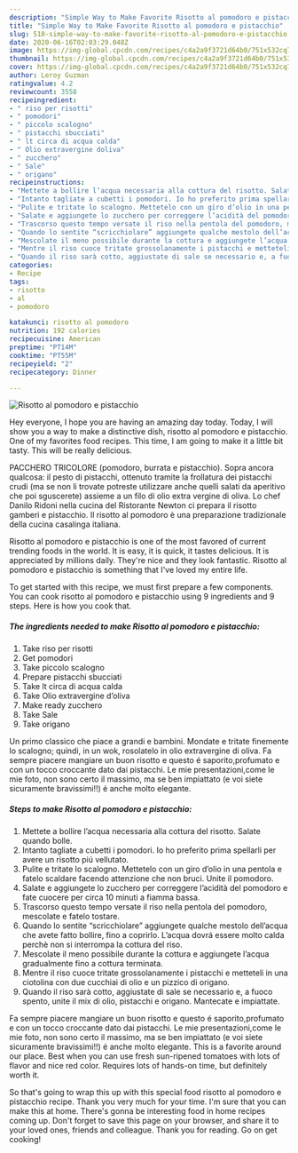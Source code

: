 ```yaml
---
description: "Simple Way to Make Favorite Risotto al pomodoro e pistacchio"
title: "Simple Way to Make Favorite Risotto al pomodoro e pistacchio"
slug: 510-simple-way-to-make-favorite-risotto-al-pomodoro-e-pistacchio
date: 2020-06-16T02:03:29.048Z
image: https://img-global.cpcdn.com/recipes/c4a2a9f3721d64b0/751x532cq70/risotto-al-pomodoro-e-pistacchio-recipe-main-photo.jpg
thumbnail: https://img-global.cpcdn.com/recipes/c4a2a9f3721d64b0/751x532cq70/risotto-al-pomodoro-e-pistacchio-recipe-main-photo.jpg
cover: https://img-global.cpcdn.com/recipes/c4a2a9f3721d64b0/751x532cq70/risotto-al-pomodoro-e-pistacchio-recipe-main-photo.jpg
author: Leroy Guzman
ratingvalue: 4.2
reviewcount: 3558
recipeingredient:
- " riso per risotti"
- " pomodori"
- " piccolo scalogno"
- " pistacchi sbucciati"
- " lt circa di acqua calda"
- " Olio extravergine doliva"
- " zucchero"
- " Sale"
- " origano"
recipeinstructions:
- "Mettete a bollire l’acqua necessaria alla cottura del risotto. Salate quando bolle."
- "Intanto tagliate a cubetti i pomodori. Io ho preferito prima spellarli per avere un risotto piú vellutato."
- "Pulite e tritate lo scalogno. Mettetelo con un giro d’olio in una pentola e fatelo scaldare facendo attenzione che non bruci. Unite il pomodoro."
- "Salate e aggiungete lo zucchero per correggere l’acidità del pomodoro e fate cuocere per circa 10 minuti a fiamma bassa."
- "Trascorso questo tempo versate il riso nella pentola del pomodoro, mescolate e fatelo tostare."
- "Quando lo sentite “scricchiolare” aggiungete qualche mestolo dell’acqua che avete fatto bollire, fino a coprirlo. L’acqua dovrá essere molto calda perchè non si interrompa la cottura del riso."
- "Mescolate il meno possibile durante la cottura e aggiungete l’acqua gradualmente fino a cottura terminata."
- "Mentre il riso cuoce tritate grossolanamente i pistacchi e metteteli in una ciotolina con due cucchiai di olio e un pizzico di origano."
- "Quando il riso sarà cotto, aggiustate di sale se necessario e, a fuoco spento, unite il mix di olio, pistacchi e origano. Mantecate e impiattate."
categories:
- Recipe
tags:
- risotto
- al
- pomodoro

katakunci: risotto al pomodoro 
nutrition: 192 calories
recipecuisine: American
preptime: "PT14M"
cooktime: "PT55M"
recipeyield: "2"
recipecategory: Dinner

---
```



![Risotto al pomodoro e pistacchio](https://img-global.cpcdn.com/recipes/c4a2a9f3721d64b0/751x532cq70/risotto-al-pomodoro-e-pistacchio-recipe-main-photo.jpg)

Hey everyone, I hope you are having an amazing day today. Today, I will show you a way to make a distinctive dish, risotto al pomodoro e pistacchio. One of my favorites food recipes. This time, I am going to make it a little bit tasty. This will be really delicious.

PACCHERO TRICOLORE (pomodoro, burrata e pistacchio). Sopra ancora qualcosa: il pesto di pistacchi, ottenuto tramite la frollatura dei pistacchi crudi (ma se non li trovate potreste utilizzare anche quelli salati da aperitivo che poi sguscerete) assieme a un filo di olio extra vergine di oliva. Lo chef Danilo Ridoni nella cucina del Ristorante Newton ci prepara il risotto gamberi e pistacchio. Il risotto al pomodoro è una preparazione tradizionale della cucina casalinga italiana.

Risotto al pomodoro e pistacchio is one of the most favored of current trending foods in the world. It is easy, it is quick, it tastes delicious. It is appreciated by millions daily. They're nice and they look fantastic. Risotto al pomodoro e pistacchio is something that I've loved my entire life.


To get started with this recipe, we must first prepare a few components. You can cook risotto al pomodoro e pistacchio using 9 ingredients and 9 steps. Here is how you cook that.

<!--inarticleads1-->

##### The ingredients needed to make Risotto al pomodoro e pistacchio:

1. Take  riso per risotti
1. Get  pomodori
1. Take  piccolo scalogno
1. Prepare  pistacchi sbucciati
1. Take  lt circa di acqua calda
1. Take  Olio extravergine d’oliva
1. Make ready  zucchero
1. Take  Sale
1. Take  origano


Un primo classico che piace a grandi e bambini. Mondate e tritate finemente lo scalogno; quindi, in un wok, rosolatelo in olio extravergine di oliva. Fa sempre piacere mangiare un buon risotto e questo é saporito,profumato e con un tocco croccante dato dai pistacchi. Le mie presentazioni,come le mie foto, non sono certo il massimo, ma se ben impiattato (e voi siete sicuramente bravissimi!!) é anche molto elegante. 

<!--inarticleads2-->

##### Steps to make Risotto al pomodoro e pistacchio:

1. Mettete a bollire l’acqua necessaria alla cottura del risotto. Salate quando bolle.
1. Intanto tagliate a cubetti i pomodori. Io ho preferito prima spellarli per avere un risotto piú vellutato.
1. Pulite e tritate lo scalogno. Mettetelo con un giro d’olio in una pentola e fatelo scaldare facendo attenzione che non bruci. Unite il pomodoro.
1. Salate e aggiungete lo zucchero per correggere l’acidità del pomodoro e fate cuocere per circa 10 minuti a fiamma bassa.
1. Trascorso questo tempo versate il riso nella pentola del pomodoro, mescolate e fatelo tostare.
1. Quando lo sentite “scricchiolare” aggiungete qualche mestolo dell’acqua che avete fatto bollire, fino a coprirlo. L’acqua dovrá essere molto calda perchè non si interrompa la cottura del riso.
1. Mescolate il meno possibile durante la cottura e aggiungete l’acqua gradualmente fino a cottura terminata.
1. Mentre il riso cuoce tritate grossolanamente i pistacchi e metteteli in una ciotolina con due cucchiai di olio e un pizzico di origano.
1. Quando il riso sarà cotto, aggiustate di sale se necessario e, a fuoco spento, unite il mix di olio, pistacchi e origano. Mantecate e impiattate.


Fa sempre piacere mangiare un buon risotto e questo é saporito,profumato e con un tocco croccante dato dai pistacchi. Le mie presentazioni,come le mie foto, non sono certo il massimo, ma se ben impiattato (e voi siete sicuramente bravissimi!!) é anche molto elegante. This is a favorite around our place. Best when you can use fresh sun-ripened tomatoes with lots of flavor and nice red color. Requires lots of hands-on time, but definitely worth it. 

So that's going to wrap this up with this special food risotto al pomodoro e pistacchio recipe. Thank you very much for your time. I'm sure that you can make this at home. There's gonna be interesting food in home recipes coming up. Don't forget to save this page on your browser, and share it to your loved ones, friends and colleague. Thank you for reading. Go on get cooking!
